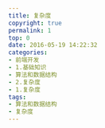 ```yaml
---
title: 复杂度
copyright: true
permalink: 1
top: 0
date: 2016-05-19 14:22:32
categories:
- 前端开发
- 1.基础知识
- 算法和数据结构
- 2.复杂度
- 1.复杂度
tags:
- 算法和数据结构
- 复杂度
---
```

